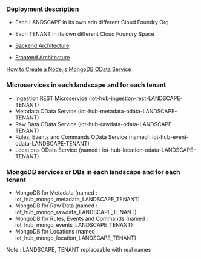 ### Deployment description

- Each LANDSCAPE in its own adn different Cloud Foundry Org
- Each TENANT in its own different Cloud Foundry Space

- [Backend Architecture](https://github.com/traveldevel/iothub-ro/raw/master/images/IMG_20170928_100350.jpg)
- [Frontend Architecture](https://github.com/traveldevel/iothub-ro/raw/master/images/IMG_20170927_173643.jpg)

[How to Create a Node.js MongoDB OData Service](https://www.codeproject.com/Articles/1111490/Create-OData-endpoint-for-MongoDB-on-MEAN-stack)

### Microservices in each landscape and for each tenant

  * Ingestion REST Microservice (iot-hub-ingestion-rest-LANDSCAPE-TENANT)
  * Metadata OData Service (iot-hub-metadata-odata-LANDSCAPE-TENANT)
  * Raw Data OData Service (iot-hub-rawdata-odata-LANDSCAPE-TENANT)
  * Rules, Events and Commands OData Service (named : iot-hub-event-odata-LANDSCAPE-TENANT)
  * Locations OData Service (named : iot-hub-location-odata-LANDSCAPE-TENANT) 


### MongoDB services or DBs in each landscape and for each tenant

  * MongoDB for Metadata (named :  iot_hub_mongo_metadata_LANDSCAPE_TENANT)
  * MongoDB for Raw Data (named :  iot_hub_mongo_rawdata_LANDSCAPE_TENANT)
  * MongoDB for Rules, Events and Commands (named : iot_hub_mongo_events_LANDSCAPE_TENANT)
  * MongoDB for Locations (named :  iot_hub_mongo_location_LANDSCAPE_TENANT) 
  
  Note : LANDSCAPE, TENANT replaceable with real names 
